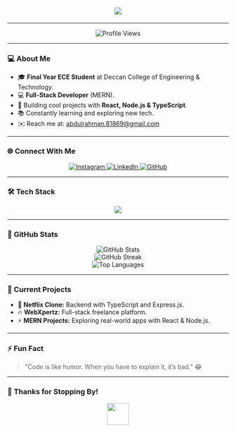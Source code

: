 <h1 align="center">
  <img src="https://readme-typing-svg.demolab.com?font=Fira+Code&size=30&pause=1000&color=00E6FF&center=true&vCenter=true&width=500&height=60&lines=Heyya,+I'm+Syed+Abdul+Rahman;MERN+Stack+Developer;Passionate+Devoloper!">
</h1>

---

<p align="center">
  <img src="https://komarev.com/ghpvc/?username=AbdulRahman-04&label=Profile%20views&color=0e75b6&style=flat" alt="Profile Views" />
</p>

---

### 💻 **About Me**
- 🎓 **Final Year ECE Student** at Deccan College of Engineering & Technology.  
- 💻 **Full-Stack Developer** (MERN).  
- 🚀 Building cool projects with **React, Node.js & TypeScript**.  
- 📚 Constantly learning and exploring new tech.  
- ✉️ Reach me at: [abdulrahman.81869@gmail.com](mailto:abdulrahman.81869@gmail.com)

---

### 🌐 **Connect With Me**
<p align="center">
  <a href="https://www.instagram.com/rahmann.dev/" target="_blank">
    <img src="https://img.shields.io/badge/Instagram-%23E4405F.svg?style=for-the-badge&logo=instagram&logoColor=white" alt="Instagram">
  </a>
  <a href="https://www.linkedin.com/in/syed-abdul-rahman-643a282b2/" target="_blank">
    <img src="https://img.shields.io/badge/LinkedIn-%230077B5.svg?style=for-the-badge&logo=linkedin&logoColor=white" alt="LinkedIn">
  </a>
  <a href="https://github.com/AbdulRahman-04" target="_blank">
    <img src="https://img.shields.io/badge/GitHub-%23121011.svg?style=for-the-badge&logo=github&logoColor=white" alt="GitHub">
  </a>
</p>

---

### 🛠️ **Tech Stack**
<p align="center">
  <img src="https://skillicons.dev/icons?i=html,css,js,react,tailwind,typescript,nodejs,express,mongodb,git,linux" />
</p>

---

### 🚀 **GitHub Stats**
<p align="center">
  <img src="https://github-readme-stats.vercel.app/api?username=AbdulRahman-04&show_icons=true&theme=tokyonight" alt="GitHub Stats" />
  <br />
  <img src="https://streak-stats.demolab.com?user=AbdulRahman-04&theme=tokyonight&hide_border=true&date_format=M%20j%5B%2C%20Y%5D" alt="GitHub Streak" />
  <br />
  <img src="https://github-readme-stats.vercel.app/api/top-langs/?username=AbdulRahman-04&theme=tokyonight&layout=compact" alt="Top Languages" />
</p>

---

### 🎯 **Current Projects**
- 🌟 **Netflix Clone:** Backend with TypeScript and Express.js.  
- 🔥 **WebXpertz:** Full-stack freelance platform.  
- ⚡ **MERN Projects:** Exploring real-world apps with React & Node.js.  

---

### ⚡ **Fun Fact**
> "Code is like humor. When you have to explain it, it’s bad." 😂  

---

### 🥂 **Thanks for Stopping By!**
<p align="center">
  <img src="https://media.giphy.com/media/hvRJCLFzcasrR4ia7z/giphy.gif" width="50px">
</p>
